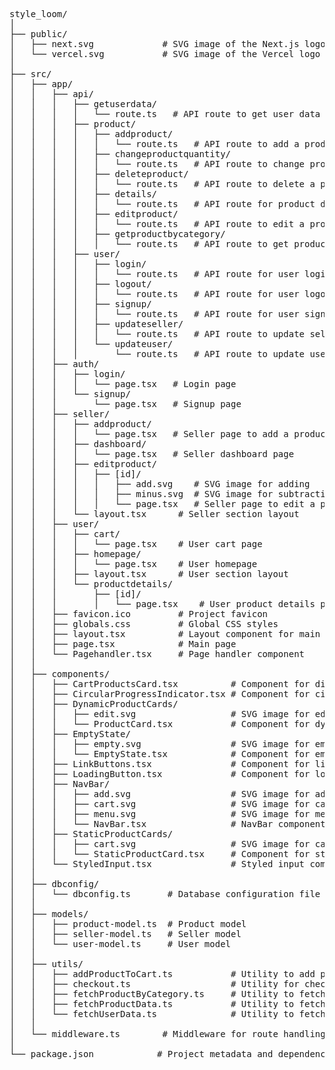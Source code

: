 <pre>
style_loom/
│
├── public/
│   ├── next.svg             # SVG image of the Next.js logo
│   └── vercel.svg           # SVG image of the Vercel logo
│
├── src/
│   ├── app/
│   │   ├── api/
│   │   │   ├── getuserdata/
│   │   │   │   └── route.ts   # API route to get user data
│   │   │   ├── product/
│   │   │   │   ├── addproduct/
│   │   │   │   │   └── route.ts   # API route to add a product
│   │   │   │   ├── changeproductquantity/
│   │   │   │   │   └── route.ts   # API route to change product quantity
│   │   │   │   ├── deleteproduct/
│   │   │   │   │   └── route.ts   # API route to delete a product
│   │   │   │   ├── details/
│   │   │   │   │   └── route.ts   # API route for product details
│   │   │   │   ├── editproduct/
│   │   │   │   │   └── route.ts   # API route to edit a product
│   │   │   │   ├── getproductbycategory/
│   │   │   │   │   └── route.ts   # API route to get products by category
│   │   │   ├── user/
│   │   │   │   ├── login/
│   │   │   │   │   └── route.ts   # API route for user login
│   │   │   │   ├── logout/
│   │   │   │   │   └── route.ts   # API route for user logout
│   │   │   │   ├── signup/
│   │   │   │   │   └── route.ts   # API route for user signup
│   │   │   │   ├── updateseller/
│   │   │   │   │   └── route.ts   # API route to update seller details
│   │   │   │   └── updateuser/
│   │   │   │       └── route.ts   # API route to update user details
│   │   ├── auth/
│   │   │   ├── login/
│   │   │   │   └── page.tsx   # Login page
│   │   │   └── signup/
│   │   │       └── page.tsx   # Signup page
│   │   ├── seller/
│   │   │   ├── addproduct/
│   │   │   │   └── page.tsx   # Seller page to add a product
│   │   │   ├── dashboard/
│   │   │   │   └── page.tsx   # Seller dashboard page
│   │   │   ├── editproduct/
│   │   │   │   ├── [id]/
│   │   │   │   │   ├── add.svg    # SVG image for adding
│   │   │   │   │   ├── minus.svg  # SVG image for subtracting
│   │   │   │   │   └── page.tsx   # Seller page to edit a product by ID
│   │   │   └── layout.tsx      # Seller section layout
│   │   ├── user/
│   │   │   ├── cart/
│   │   │   │   └── page.tsx    # User cart page
│   │   │   ├── homepage/
│   │   │   │   └── page.tsx    # User homepage
│   │   │   ├── layout.tsx      # User section layout
│   │   │   └── productdetails/
│   │   │       ├── [id]/
│   │   │       │   └── page.tsx    # User product details page by ID
│   │   ├── favicon.ico         # Project favicon
│   │   ├── globals.css         # Global CSS styles
│   │   ├── layout.tsx          # Layout component for main structure
│   │   ├── page.tsx            # Main page
│   │   └── Pagehandler.tsx     # Page handler component
│   │
│   ├── components/
│   │   ├── CartProductsCard.tsx          # Component for displaying products in cart
│   │   ├── CircularProgressIndicator.tsx # Component for circular progress indicator
│   │   ├── DynamicProductCards/
│   │   │   ├── edit.svg                  # SVG image for editing
│   │   │   └── ProductCard.tsx           # Component for dynamic product cards
│   │   ├── EmptyState/
│   │   │   ├── empty.svg                 # SVG image for empty state
│   │   │   └── EmptyState.tsx            # Component for empty state display
│   │   ├── LinkButtons.tsx               # Component for link buttons
│   │   ├── LoadingButton.tsx             # Component for loading button
│   │   ├── NavBar/
│   │   │   ├── add.svg                   # SVG image for adding in NavBar
│   │   │   ├── cart.svg                  # SVG image for cart in NavBar
│   │   │   ├── menu.svg                  # SVG image for menu in NavBar
│   │   │   └── NavBar.tsx                # NavBar component
│   │   ├── StaticProductCards/
│   │   │   ├── cart.svg                  # SVG image for cart in static product cards
│   │   │   └── StaticProductCard.tsx     # Component for static product cards
│   │   └── StyledInput.tsx               # Styled input component
│   │
│   ├── dbconfig/
│   │   └── dbconfig.ts       # Database configuration file
│   │
│   ├── models/
│   │   ├── product-model.ts  # Product model
│   │   ├── seller-model.ts   # Seller model
│   │   └── user-model.ts     # User model
│   │
│   ├── utils/
│   │   ├── addProductToCart.ts           # Utility to add product to cart
│   │   ├── checkout.ts                   # Utility for checkout process
│   │   ├── fetchProductByCategory.ts     # Utility to fetch products by category
│   │   ├── fetchProductData.ts           # Utility to fetch product data
│   │   └── fetchUserData.ts              # Utility to fetch user data
│   │
│   └── middleware.ts        # Middleware for route handling and protection
│
└── package.json            # Project metadata and dependencies
</pre>